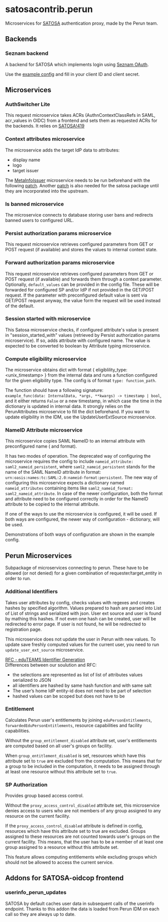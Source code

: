 # satosacontrib.perun

Microservices for [SATOSA](https://github.com/IdentityPython/SATOSA) authentication
proxy, made by the Perun team.

## Backends

### Seznam backend

A backend for SATOSA which implements login
using [Seznam OAuth](https://partner.seznam.cz/seznam-oauth/).

Use the [example config](./example/plugins/backends/seznam.yaml) and fill in your client
ID and client secret.

## Microservices

### AuthSwitcher Lite

This request microservice takes ACRs (AuthnContextClassRefs in SAML, acr_values in OIDC)
from a frontend
and sets them as requested ACRs for the backends. It relies
on [SATOSA!419](https://github.com/IdentityPython/SATOSA/pull/419)

### Context attributes microservice

The microservice adds the target IdP data to attributes:

- display name
- logo
- target issuer

The [MetaInfoIssuer](https://github.com/SUNET/swamid-satosa/blob/main/src/swamid_plugins/metainfo/metainfo.py)
microservice needs to be run beforehand with the
following [patch](https://github.com/SUNET/swamid-satosa/compare/main...kofzera:swamid-satosa:add_collector_metadata.patch).
Another [patch](https://github.com/IdentityPython/SATOSA/compare/master...kofzera:SATOSA:decorate_context_with_metadata.patch)
is
also needed for the satosa package until they are incorporated into the upstream.

### Is banned microservice

The microservice connects to database storing user bans and redirects banned users to
configured URL.

### Persist authorization params microservice

This request microservice retrieves configured parameters from GET or POST request (if
available) and
stores the values to internal context state.

### Forward authorization params microservice

This request microservice retrieves configured parameters from GET or POST request (if
available) and
forwards them through a context parameter. Optionally, `default_values` can be
provided in the config file. These will be forwarded for configured SP and/or IdP if
not provided in the GET/POST request. If the parameter with preconfigured
default value is sent via GET/POST request anyway, the value form the request will be
used instead of the default.

### Session started with microservice

This Satosa microservice checks, if configured attribute's value is present
in "session_started_with" values (retrieved by Persist authorization params
microservice).
If so, adds attribute with configured name. The value is expected to be converted
to boolean by Attribute typing microservice.

### Compute eligibility microservice

The microservice obtains dict with format { eligiblility_type: <unix_timestamp> }
from the internal data and runs a function configured for the
given eligibility type. The config is of format `type: function_path`.

The function should have a following signature:  
`example_func(data: InternalData, *args, **kwargs) -> timestamp | bool`, and it either
returns `False` or
a new timestamp, in which case the time in the dictionary is
updated in internal data. It strongly relies on the PerunAttributes microservice to fill
the dict
beforehand. If you want to update eligibility in the IDM, use the UpdateUserExtSource
microservice.

### NameID Attribute microservice

This microservice copies SAML NameID to an internal attribute with preconfigured name (
and format).

It has two modes of operation. The deprecated way of configuring the microservice
requires the config to
include `nameid_attribute: saml2_nameid_persistent`, where `saml2_nameid_persistent`
stands for the name of the SAML NameID
attribute in format: `urn:oasis:names:tc:SAML:2.0:nameid-format:persistent`. The new way
of configuring this
microservice expects a dictionary named `nameid_attributes` containing items
like `saml2_nameid_format: saml2_nameid_attribute`. In case of the newer configuration,
both the format and attribute need
to be configured correctly in order for the NameID attribute to be copied to the
internal attribute.

If one of the ways to use the microservice is configured, it will be used. If both ways
are configured, the newer way of
configuration - dictionary, will be used.

Demonstrations of both ways of configuration are shown in the example config.

## Perun Microservices

Subpackage of microservices connecting to perun. These have to be allowed (or not
denied) for
a given combination of requester/target_entity in order to run.

### Additional Identifiers

Takes user attributes by config, checks values with regexes and creates hashes by
specified algorithm. Values prepared to hash are parsed into List of List of strings and
serialized with json. User ext source and user is found by mathing this hashes.
If not even one hash can be created, user will be redirected to error page.
If user is not found, he will be redirected to registration page.

This microservice does not update the user in Perun with new values. To update save
freshly computed values for the
current user, you need to run `update_user_ext_source` microservice.

[RFC - eduTEAMS Identifier Generation](https://docs.google.com/document/d/1UwnEnzFG6SM9cv6gx1AsjDXw09ZkUmkyl-NqcXg0OVo/edit#heading=h.y5g6a74d5ukn) <br/>
Differences between our soulution and RFC:

- the selections are represented as list of list of attributes values serialized to JSON
- all identifiers are hashed by same hash function and with same salt
- The user’s home IdP entity-id does not need to be part of selection
- hashed values can be scoped but does not have to be

### Entitlement

Calculates Perun user's entitlements by joining `eduPersonEntitlements`,
`forwardedEduPersonEntitlements`, resource capabilities and facility capabilities.

Without the `group_entitlement_disabled` attribute set, user's entitlements are
computed based on all user's groups on facility.

When `group_entitlement_disabled` is set, resources
which have this attribute set to `true` are excluded from the computation.
This means that for a group to be included in the computation,
it needs to be assigned through at least one resource without this attribute set to
`true`.

### SP Authorization

Provides group based access control.

Without the `proxy_access_control_disabled` attribute set, this microservice denies access
to users who are not members of any group assigned to any resource on the current
facility.

If the `proxy_access_control_disabled` attribute is defined in config, resources which
have this attribute set to true are excluded. Groups assigned to these resources are
not counted towards user's groups on the current facility. This means, that the user
has to be a member of at least one group assigned to a resource without this
attribute set.

This feature allows computing entitlements while excluding groups which should not be
allowed to access the current service.

## Addons for SATOSA-oidcop frontend

### userinfo_perun_updates

SATOSA by default caches user data in subsequent calls of the userinfo endpoint.
Thanks to this addon the data is loaded from Perun IDM on each call so they are always
up to date.
